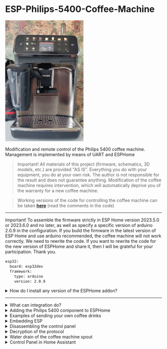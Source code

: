 # ESP-Philips-5400-Coffee-Machine

<img src="https://github.com/DivanX10/ESP-Philips-5400-Coffee-Machine/blob/main/Image/Coffee%20machine%20philips%205400.jpg" width=50%>


Modification and remote control of the Philips 5400 coffee machine. Management is implemented by means of UART and ESPHome

> Important!
All materials of this project (firmware, schematics, 3D models, etc.) are provided "AS IS". Everything you do with your equipment, you do at your own risk. The author is not responsible for the result and does not guarantee anything. Modification of the coffee machine requires intervention, which will automatically deprive you of the warranty for a new coffee machine.

> Working versions of the code for controlling the coffee machine can be taken [**here**](https://github.com/DivanX10/ESP-Philips-5400-Coffee-Machine/tree/main/Config/ESPHome) (read the comments in the code)


***

Important! To assemble the firmware strictly in ESP Home version 2023.5.0 or 2023.6.0 and no later, as well as specify a specific version of arduino 2.0.9 in the configuration. If you build the firmware in the latest version of ESP Home and use arduino recommended, the coffee machine will not work correctly. We need to rewrite the code. If you want to rewrite the code for the new version of ESPHome and share it, then I will be grateful for your participation. Thank you.

```
esp32:
  board: esp32dev
  framework:
    type: arduino
    version: 2.0.9
```
<details>
  <summary>How do I install any version of the ESPHome addon?</summary>

1) You can download the required version of the ESPHome addon at this [link](https://github.com/esphome/home-assistant-addon)
 * Download the addon ESPHome 2023.5.0 (17.05.2023) [here](https://github.com/esphome/home-assistant-addon/releases/tag/2023.5.0)
 * Download the addon ESPHome 2023.6.0 (22.06.2023) [here](https://github.com/esphome/home-assistant-addon/releases/tag/2023.6.0)
2) Unzip the archive to any location so that it can be copied to Home Assistant
3) Copy the **esphome** folder from the archive to the **addons** network folder. If the Home Assistant network folders don't work, then install the **Samba share** addon. The **Samba share** addon is available by default in the addon store, but if the **Samba share** addon is not available for some reason, then enable advanced mode, and then you will see the **Samba share** addon in the addon store, and if this addon is still not available, then you can install the **Samba share** addon using this [link](https://github.com/home-assistant/addons/tree/master/samba)

 * How do I enable Advanced Mode?   
![image](https://github.com/user-attachments/assets/6a9cbe3c-e43a-407b-843d-d4babc960446)


 * Where can I download the **esphome** file?

In the archive **home-assistant-addon-xx.xx.xxxx** we are interested in the folder **esphome**
![image](https://github.com/user-attachments/assets/4d96e995-13ae-44bc-8bff-d169037fed94)

Copy the **esphome** folder to the network folder **addons**
![image](https://github.com/user-attachments/assets/181f986a-63e0-47c2-bdbe-1d4da5c700e2)
![image](https://github.com/user-attachments/assets/134eb78d-8e72-4233-9981-ad74c2360942)

4) Restart Home Assistant
5) Go to the addon store and look for the local version of the ESPHome addon. We are looking at the version, it should be version 2023.5.0 or 2023.6.0, depending on which archive we downloaded
![image](https://github.com/user-attachments/assets/e2447a8c-62f2-47ae-b113-de76d73b4a92)

8) If the local version of the ESPHome addon is also version 2023.5.0 or 2023.6.0, then set
![image](https://github.com/user-attachments/assets/f57fc227-9d3d-4e6d-9a8e-6907508006b7)
</details>

***

<details>
  <summary>What can integration do?</summary>

  
1) Turn on and off the coffee machine
2) Choose a coffee drink
   * Espresso
   * Espresso lungo
   * Coffee
   * Americano
   * Cappuccino
   * Latte macchiato
   * Coffee with milk
   * Latte coffee
   * Cream Cafe
   * Ristretto
   * Coffee on the road
   * Coffee with milk on the road
   * Milk foam
   * Hot water
3) Choose the strength of coffee
4) Choose grain or ground
5) Choose the number of servings, including ExtraShot
6) Choose the volume of coffee
7) Choose the volume of milk
8) Send your own coffee drink recipes
9) Automatic operation of water removal from the spout of the coffee machine
10) Calibration of the servo for water drainage
11) Sensors
    * Pallet
    * Grain
    * Water in the container
    * Coffee grounds container
    * Coffee machine power status (on/off)
    * Coffee machine statuses (cooking, pouring coffee, pouring milk, grinding grains, etc.)
    * Error sensor
    * Sensor 90 to display the coffee drink recipe package, you can use this package to create your favorite coffee drink recipe
    * Sensor of the selected coffee drink, coffee volume and milk

</details>


<details>
  <summary>Adding the Philips 5400 component to ESPHome</summary>
  

```
external_components:
  - source:
      type: git
      url: https://github.com/DivanX10/ESP-Philips-5400-Coffee-Machine

```

If desired, you can connect the component locally. Download the files to the \esphome\components folder\

```
external_components:
  - source:
      type: local
      path: components
    components: [philips_series_5400]

```

</details>

<details>
  <summary>Examples of sending your own coffee drinks</summary>
  

> This is purely a recommendation and notification. The decision is up to you. For this model, any changes to the drink parameter are saved to the profile, except for the guest profile. In order not to overwrite profiles, you can select a guest profile and sending recipes for cooking, the changes will not be overwritten. When you send any drink, the screen will not display the drink you selected, but the drink that you selected last time on the control panel of the coffee machine will be displayed. If you didn't touch the screen, then the first drink will be selected by default, this is espresso

If you turn on the Message 2 90 sensor, a package of coffee drink will be displayed in it. You can use this for your recipes. Just copy all bytes except the first three (example in the screenshot, highlighted in red)

![image](https://github.com/DivanX10/ESP-Philips-5400-Coffee-Machine/assets/64090632/b4fef99d-b5d1-46cc-bbdc-5ba6d225e16a)

You can create any recipes using the table [**protocol of coffee drinks**](https://github.com/DivanX10/ESP-Philips-5400-Coffee-Machine/raw/main/Protocol/Protocol%20of%20coffee%20drinks%20and%20programs.xlsx) in Excel

```
button:

#Sample code for sending a Max 150ml Coffee drink. The recipe package is copied from the Message2 90 sensor, we filter out only the first 3 bytes
#Drink: Coffee. Grain: Maximum. Coffee: 150 ml.
  - platform: template
    name: "Coffee Max 150ml"
    icon: mdi:coffee
    on_press:
      - lambda: |-
          {
            uint8_t data[]={0x00, 0x03, 0x00, 0x02, 0x02, 0x00, 0x96, 0x00, 0x00, 0x00};
            id(philip)->prepare(data);
          }


#Sample code for sending a coffee drink Americano ground 90ml. The recipe package is copied from the Message2 90 sensor, we filter out only the first 3 bytes
  - platform: template
    name: "Americano ground 80ml"
    icon: mdi:coffee
    on_press:
      - lambda: |-
          {
            uint8_t data[]={0x01, 0x00, 0x00, 0x02, 0x03, 0x00, 0x28, 0x00, 0x28, 0x00};
            id(philip)->prepare(data);
          }


#Sample code for sending a coffee drink Coffee with milk 150/120ml. The recipe package is copied from the Message2 90 sensor, we filter out only the first 3 bytes
  - platform: template
    name: "Coffee with milk Max 150/120ml"
    icon: mdi:coffee
    on_press:
      - lambda: |-
          {
            uint8_t data[]={0x02, 0x03, 0x00, 0x02, 0x01, 0x02, 0x96, 0x00, 0x78, 0x00};
            id(philip)->prepare(data);
          }

```
</details>


<details>
  <summary>Embedding ESP</summary>
  

Remove the control panel. It is not difficult to remove. We pull a little on ourselves, insert a plastic spatula into these points and take out the panel

![image](https://github.com/DivanX10/ESP-Philips-5400-Coffee-Machine/assets/64090632/0f3e22b8-0776-405b-bf2b-5c5324b051ac)

We need access to an 8-core wire that needs to be connected to the ESP

![image](https://github.com/DivanX10/ESP-Philips-5400-Coffee-Machine/assets/64090632/f433b783-f307-41b9-9d6c-ddccb81b2268)
![image](https://github.com/DivanX10/ESP-Philips-5400-Coffee-Machine/assets/64090632/118b8a3c-e5d5-4894-8583-bf670426cbc6)
![image](https://github.com/DivanX10/ESP-Philips-5400-Coffee-Machine/assets/64090632/fbe10219-ceaf-488d-8d06-9a2ef610ab8a)



> We connect according to the scheme of your choice, through a relay or through an optocoupler. We connect the servo at will, it is needed for the operation of water removal from the spout

### General connection diagram without relays and optocouplers. Just connect the ESP32 to the coffee machine

![image](https://github.com/DivanX10/ESP-Philips-5400-Coffee-Machine/assets/64090632/6dde0d4b-8f04-4954-a36b-3b61f4ecc263)


***

### Circuit with connection of a 5V relay (KY-019)

![image](https://github.com/DivanX10/ESP-Philips-5400-Coffee-Machine/assets/64090632/eb48ac76-0167-478c-a466-63a20d8332ee)


***

### PC817C optocoupler connection diagram

![image](https://github.com/DivanX10/ESP-Philips-5400-Coffee-Machine/assets/64090632/6c79a9bd-295a-4396-9e55-329af4cb2479)


</details>


<details>
  <summary>Disassembling the control panel</summary>
  

Why exactly did I disassemble the control panel and connect the relay, and why not the optocoupler? There were attempts to find a solution to turn on the coffee machine without disassembling the control panel. I tried to disconnect the power supply through the transistor, tried to send commands, but it was unsuccessful.

I connected the resistor according to this scheme, but this method works on a 2000/3000 series coffee machine, but it did not work for the 5400 series. For reference, there are two projects for 2000 series coffee machines, these are [ESPHome-Philips-Smart-Coffee](https://github.com/TillFleisch/ESPHome-Philips-Smart-Coffee) and [SmartPhilips2200](https://github.com/chris7topher/SmartPhilips2200)

We remove the sticker from the chip and see the marking with the name of the chip STM32L4R5VIT6

![image](https://github.com/DivanX10/ESP-Philips-5400-Coffee-Machine/assets/64090632/a32d6c85-50c0-4cb3-9915-75f51548c80b)
![image](https://github.com/DivanX10/ESP-Philips-5400-Coffee-Machine/assets/64090632/ef5c6cf3-88ba-4818-af39-2f7e0acacf31)

In the chip documentation [STMicroelectronics STM32L4R5VIT6](https://github.com/DivanX10/ESP-Philips-5400-Coffee-Machine/blob/main/Documentation/STMicroelectronics%20STM32L4R5VIT6.pdf) we find our chip, it is STM32L4R5VIT6 LQFP100 (25 legs on each side)

![image](https://github.com/DivanX10/ESP-Philips-5400-Coffee-Machine/assets/64090632/458b99de-6ae4-4e56-91af-290e9a8a22bf)

The documentation says that you can control the coffee machine with bytes after turning it on, so I couldn't turn it on remotely. Maybe I'm wrong and if such a solution is found, I will definitely make an amendment.

![image](https://github.com/DivanX10/ESP-Philips-5400-Coffee-Machine/assets/64090632/b12e1f48-acc0-46ef-9765-d01f36280aad)


***

To simulate the operation of the touch button, you can use a single-channel 5V relay module (KY-019) or an optocoupler PC817C, which will supply GND to the resistor R110, to which there is a track from the power button, thereby turning the coffee machine on and off. I did not risk soldering the wire after the resistor R110 (the nominal value of the resistor is 4.7 kOhm), since after the resistor there is a direct path to the chip leg, and the lamp to the capacitors, and I do not know how the chip can react to this, but if so, then we will be able to turn on the coffee machine through the touch button and remotely. This was tested on a touch lamp, where I soldered the wires after the resistor and I could turn it on and off remotely, as well as turn the lamp on and off by pressing the touch button. I don't dare repeat it on the coffee machine.

Control panel in parsing

![image](https://github.com/DivanX10/ESP-Philips-5400-Coffee-Machine/assets/64090632/c9a994ab-043e-4092-803a-bacb02b91225)
![image](https://github.com/DivanX10/ESP-Philips-5400-Coffee-Machine/assets/64090632/63bc8542-9252-4bd6-b452-7ee600c4b414)


The track from the power button to the resistor R110 (the nominal value of the resistor is 4.7 kOhm), after the resistor the track goes to [Schottky diode BAS70TW (K73)](https://github.com/DivanX10/ESP-Philips-5400-Coffee-Machine/blob/main/Documentation/Диод%20шоттки%20BAS70TW%20(K73).pdf)

![image](https://github.com/DivanX10/ESP-Philips-5400-Coffee-Machine/assets/64090632/b14f005a-8cfc-4f2e-bc42-3e10a04805e2)
![image](https://github.com/DivanX10/ESP-Philips-5400-Coffee-Machine/assets/64090632/9db3f4e8-af1f-4b18-bb6b-6c4651da5c48)
![image](https://github.com/DivanX10/ESP-Philips-5400-Coffee-Machine/assets/64090632/e0a10714-c257-4404-b8ac-f260329e28e9)


Solder the wire to the resistor R110 (the nominal value of the resistor is 4.7 kOhm)

![image](https://github.com/DivanX10/ESP-Philips-5400-Coffee-Machine/assets/64090632/8644fbca-61ac-40d1-880c-c2900e92bc23)


We make a hole in the lid and take the wire out, which we connect to the relay or to the optocoupler

![image](https://github.com/DivanX10/ESP-Philips-5400-Coffee-Machine/assets/64090632/8ad93af5-c652-428f-bab1-76f07a676e03)



</details>


<details>
  <summary>Decryption of the protocol</summary>

> I managed to decrypt some of the protocols, if you find something new, let me know about it and I will update the information. Create an issues and describe in detail about the protocol.

Brief description of the protocol function

* **AA:AA:AA:90** - coffee drink recipes
* **AA:AA:AA:91** - coffee beverage preparation counter
* **AA:AA:AA:93** - coffee beverage preparation counter
* **AA:AA:AA:B0** - system sensors
* **AA:AA:AA:B5** - coffee and milk volume counter for making coffee drinks
* **AA:AA:AA:BA** - couldn't decipher
* **AA:AA:AA:BB** - couldn't decipher
* **AA:AA:AA:FF** - couldn't decipher
* **AA:AA:AA:FE** - turning the coffee machine on and off

***

**AA:AA:AA:FE** - this package AA:AA:AA:FE:00:00:C8:87:1B:40:55 occurs twice, at the very beginning, it goes first when turning on the coffee machine and when turning off


**AA:AA:AA:90** - coffee drink recipes

![image](https://github.com/DivanX10/ESP-Philips-5400-Coffee-Machine/assets/64090632/fc43f9f1-3155-4813-84ad-c3978fed41cc)
![image](https://github.com/DivanX10/ESP-Philips-5400-Coffee-Machine/assets/64090632/bc3260f5-ba94-49b4-8448-e8c7f73873e2)


**AA:AA:AA:91** - protocol of the coffee drinks counter. It's just a record of the coffee drinks made and the record is reset when the coffee machine turns off. We made one cup of coffee, the counter worked and set for example 1, then we made another cup of coffee, the counter worked again and set 2. In order to remotely start the preparation of coffee drinks, you need to run at +1 to what is in the counter. Without taking into account this counter, the preparation of coffee drinks remotely will not work

![image](https://github.com/DivanX10/ESP-Philips-5400-Coffee-Machine/assets/64090632/f72f3394-b41d-47f6-8d43-6e5266021999)


**AA:AA:AA:B0** - protocol of system sensors: container of coffee grounds, water, tray, presence of grain, coffee preparation statuses, custard block statuses

![image](https://github.com/DivanX10/ESP-Philips-5400-Coffee-Machine/assets/64090632/ea0f03eb-0cfd-4d86-b0ca-d164f7efcb1b)


**AA:AA:AA:B5** - protocol of the coffee drinks counter. Counts the volume of poured coffee and milk in seconds

![image](https://github.com/DivanX10/ESP-Philips-5400-Coffee-Machine/assets/64090632/06e32b5e-5455-46e5-9f86-b6d76ef755a6)



</details>


<details>
  <summary>Water drain of the coffee machine spout</summary>

I have developed a water outlet from the spout for the coffee machine. Why is this necessary? When we turn on the coffee machine, then when it is turned on, the heating and flushing starts. During flushing, most of the water passes inside, and some is poured out through the spout. What should we do if we want the coffee machine to make us fresh coffee in the morning and that there is no water in the coffee after washing? Water drainage allows you to solve this problem. When the coffee machine is turned on with the help of a smart home, the water supply still remains at the spout until the moment when the coffee machine switches to the "Drink selection" mode, only after that the water outlet hides inside the spout, opening the passage to the spout.

You can find a ready-made model for printing on a 3d printer [here](https://www.thingiverse.com/thing:6073849) or [download from this project](https://github.com/DivanX10/ESP-Philips-5400-Coffee-Machine/tree/main/3D%20Model). You can open FCStd files in the FreeCAD program.

The MG90S Micro Servo 180 degree servo is used. It is quite enough to drain water. Powered by +3.3V from the ESP itself, which is a big plus. The wire from the servo is pulled inside simply, without drilling the housing. We pull the wire into the inside of the spout holder and pull it to the inside of the case to the ESP


![image](https://github.com/DivanX10/ESP-Philips-5400-Coffee-Machine/assets/64090632/e0c68b4d-ef07-49d4-b393-7d04fa2275e1)
![image](https://github.com/DivanX10/ESP-Philips-5400-Coffee-Machine/assets/64090632/2c6377c9-9f77-45af-b3f6-386a4772ad36)



</details>

<details>
  <summary>Control Panel in Home Assistant</summary>
  

![image](https://github.com/DivanX10/ESP-Philips-5400-Coffee-Machine/assets/64090632/e0d4b538-72ec-44f3-9131-2e53ded775b5)
![image](https://github.com/DivanX10/ESP-Philips-5400-Coffee-Machine/assets/64090632/9ee4dd36-76c5-4716-9ea5-f99f4018eeed)


Copy the code [from here](https://github.com/DivanX10/ESP-Philips-5400-Coffee-Machine/blob/main/Config/Home%20Assistant/coffee_machine_philips_5400_en.yaml) , and then create a card

Card code
```
entity: sensor.coffee_machine_power_status
type: custom:multiple-entity-row
name: Status
icon: mdi:coffee-maker
state_color: true
show_state: false
secondary_info:
  attribute: Making coffee
entities:
  - entity: group.kitchen_coffee_machine_info_and_menu
    name: Menu
    state_color: true
    icon: mdi:information-outline
    styles:
      height: 60px
      width: 50px
  - entity: group.kitchen_coffee_machine_coffee_drinks
    name: Drinks
    state_color: true
    icon: mdi:coffee
    styles:
      height: 60px
      width: 50px
  - entity: switch.coffee_philips_5400_valve_open_closed
    name: Valve
    type: switch
    tap_action:
      action: toggle
    icon: mdi:coffee-maker-outline
    state_color: true
    styles:
      height: 60px
      width: 50px
  - entity: binary_sensor.coffee_philips_5400_power_status
    name: Power
    icon: mdi:gesture-tap-button
    state_color: true
    tap_action:
      action: call-service
      service: script.kitchen_coffee_machine_power
    styles:
      height: 60px
      width: 50px

```
</details>
